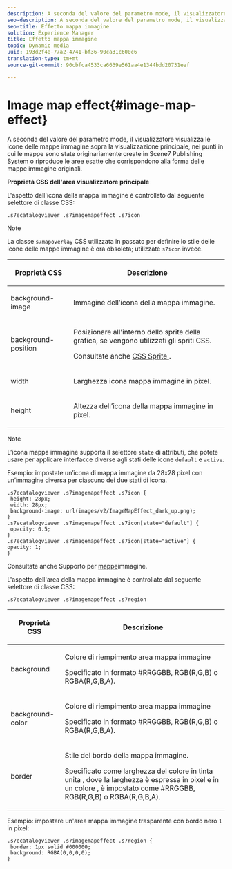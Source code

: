 ```yaml
---
description: A seconda del valore del parametro mode, il visualizzatore visualizza le icone delle mappe immagine sopra la visualizzazione principale, nei punti in cui le mappe sono state originariamente create in Scene7 Publishing System o riproduce le aree esatte che corrispondono alla forma delle mappe immagine originali.
seo-description: A seconda del valore del parametro mode, il visualizzatore visualizza le icone delle mappe immagine sopra la visualizzazione principale, nei punti in cui le mappe sono state originariamente create in Scene7 Publishing System o riproduce le aree esatte che corrispondono alla forma delle mappe immagine originali.
seo-title: Effetto mappa immagine
solution: Experience Manager
title: Effetto mappa immagine
topic: Dynamic media
uuid: 193d2f4e-77a2-4741-bf36-90ca31c600c6
translation-type: tm+mt
source-git-commit: 90cbfca4533ca6639e561aa4e1344bdd20731eef

---
```



# Image map effect{#image-map-effect}

A seconda del valore del parametro mode, il visualizzatore visualizza le icone delle mappe immagine sopra la visualizzazione principale, nei punti in cui le mappe sono state originariamente create in Scene7 Publishing System o riproduce le aree esatte che corrispondono alla forma delle mappe immagine originali.

<!--<a id="section_061E550C1C1D4DB2BD663A898895B38C"></a>-->

**Proprietà CSS dell&#39;area visualizzatore principale**

L&#39;aspetto dell&#39;icona della mappa immagine è controllato dal seguente selettore di classe CSS:

```
.s7ecatalogviewer .s7imagemapeffect .s7icon
```

>[!NOTE]
>
>La classe `s7mapoverlay` CSS utilizzata in passato per definire lo stile delle icone delle mappe immagine è ora obsoleta; utilizzate `s7icon` invece.

<table id="table_94EE3F5BBE4547C0B4943471CEE7EDE4"> 
 <thead> 
  <tr> 
   <th colname="col1" class="entry"> <p> Proprietà CSS </p> </th> 
   <th colname="col2" class="entry"> <p>Descrizione </p> </th> 
  </tr> 
 </thead>
 <tbody> 
  <tr> 
   <td colname="col1"> <p> <span class="codeph"> background-image </span> </p> </td> 
   <td colname="col2"> <p>Immagine dell’icona della mappa immagine. </p> </td> 
  </tr> 
  <tr> 
   <td colname="col1"> <p> <span class="codeph"> background-position </span> </p> </td> 
   <td colname="col2"> <p> Posizionare all'interno dello sprite della grafica, se vengono utilizzati gli spriti CSS. </p> <p>Consultate anche <a href="../../../c-html5-s7-aem-asset-viewers/c-html5-20-ecatalog-viewer-about/c-html5-20-ecatalog-viewer-customizingviewer/c-html5-20-ecatalog-viewer-customizingviewer.md#section-9d570f95eb2443aca74c1b02f6e89aff" format="dita" scope="local"> CSS Sprite </a>. </p> </td> 
  </tr> 
  <tr> 
   <td colname="col1"> <p> <span class="codeph"> width </span> </p> </td> 
   <td colname="col2"> <p>Larghezza icona mappa immagine in pixel. </p> </td> 
  </tr> 
  <tr> 
   <td colname="col1"> <p> <span class="codeph"> height </span> </p> </td> 
   <td colname="col2"> <p>Altezza dell’icona della mappa immagine in pixel. </p> </td> 
  </tr> 
 </tbody> 
</table>

>[!NOTE]
>
>L’icona mappa immagine supporta il selettore `state` di attributi, che potete usare per applicare interfacce diverse agli stati delle icone `default` e `active`.

Esempio: impostate un’icona di mappa immagine da 28x28 pixel con un’immagine diversa per ciascuno dei due stati di icona.

```
.s7ecatalogviewer .s7imagemapeffect .s7icon { 
 height: 28px; 
 width: 28px;  
 background-image: url(images/v2/ImageMapEffect_dark_up.png); 
} 
.s7ecatalogviewer .s7imagemapeffect .s7icon[state="default"] { 
 opacity: 0.5; 
} 
.s7ecatalogviewer .s7imagemapeffect .s7icon[state="active"] { 
opacity: 1; 
}
```

Consultate anche Supporto per [mappe](../../../c-html5-s7-aem-asset-viewers/c-html5-20-ecatalog-viewer-about/c-html5-20-ecatalog-image-map-support.md#concept-28759efae5014a1fa8b0fb14dc26812a)immagine.

L&#39;aspetto dell&#39;area della mappa immagine è controllato dal seguente selettore di classe CSS:

```
.s7ecatalogviewer .s7imagemapeffect .s7region
```

<table id="table_1FF98CE842604AAABD838FF528CDC4EF"> 
 <thead> 
  <tr> 
   <th colname="col1" class="entry"> <p> Proprietà CSS </p> </th> 
   <th colname="col2" class="entry"> <p>Descrizione </p> </th> 
  </tr> 
 </thead>
 <tbody> 
  <tr> 
   <td colname="col1"> <p> <span class="codeph"> background </span> </p> </td> 
   <td colname="col2"> <p> Colore di riempimento area mappa immagine </p> <p>Specificato in formato #RRGGBB, RGB(R,G,B) o RGBA(R,G,B,A). </p> </td> 
  </tr> 
  <tr> 
   <td colname="col1"> <p> <span class="codeph"> background-color </span> </p> </td> 
   <td colname="col2"> <p> Colore di riempimento area mappa immagine </p> <p>Specificato in formato #RRGGBB, RGB(R,G,B) o RGBA(R,G,B,A). </p> </td> 
  </tr> 
  <tr> 
   <td colname="col1"> <p> <span class="codeph"> border </span> </p> </td> 
   <td colname="col2"> <p> Stile del bordo della mappa immagine. </p> <p>Specificato come <span class="codeph"> larghezza <span class="varname"> del </span> colore in tinta unita <span class="varname"> , dove </span></span>la larghezza <span class="codeph"> <span class="varname"> </span> </span> <span class="codeph"> <span class="varname"> </span> </span> è espressa in pixel e in un colore , è impostato come #RRGGBB, RGB(R,G,B) o RGBA(R,G,B,A). </p> </td> 
  </tr> 
 </tbody> 
</table>

Esempio: impostare un&#39;area mappa immagine trasparente con bordo nero `1` in pixel:

```
.s7ecatalogviewer .s7imagemapeffect .s7region { 
 border: 1px solid #000000; 
 background: RGBA(0,0,0,0);  
}
```

